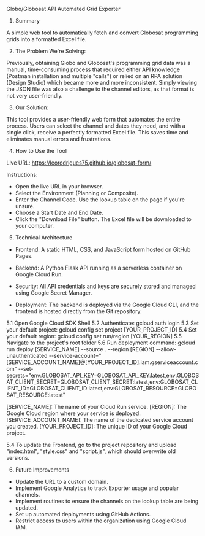 Globo/Globosat API Automated Grid Exporter

1. Summary

A simple web tool to automatically fetch and convert Globosat programming grids into a formatted Excel file.

2. The Problem We're Solving: 

Previously, obtaining Globo and Globosat's programming grid data was a manual, time-consuming process that required either API knowledge (Postman installation and multiple "calls") or relied on an RPA solution (Design Studio) which became more and more inconsistent. Simply viewing the JSON file was also a challenge to the channel editors, as that format is not very user-friendly.

3. Our Solution: 

This tool provides a user-friendly web form that automates the entire process. Users can select the channel and dates they need, and with a single click, receive a perfectly formatted Excel file. This saves time and eliminates manual errors and frustrations.

4. How to Use the Tool

Live URL: https://leorodrigues75.github.io/globosat-form/

Instructions:

- Open the live URL in your browser.
- Select the Environment (Planning or Composite).
- Enter the Channel Code. Use the lookup table on the page if you're unsure.
- Choose a Start Date and End Date.
- Click the "Download File" button. The Excel file will be downloaded to your computer.

5. Technical Architecture

- Frontend: A static HTML, CSS, and JavaScript form hosted on GitHub Pages.
- Backend: A Python Flask API running as a serverless container on Google Cloud Run.
- Security: All API credentials and keys are securely stored and managed using Google Secret Manager.

- Deployment: The backend is deployed via the Google Cloud CLI, and the frontend is hosted directly from the Git repository.

5.1 Open Google Cloud SDK Shell
5.2 Authenticate: gcloud auth login
5.3 Set your default project: gcloud config set project [YOUR_PROJECT_ID]
5.4 Set your default region: gcloud config set run/region [YOUR_REGION]
5.5 Navigate to the project's root folder
5.6 Run deployment command: gcloud run deploy [SERVICE_NAME] --source . --region [REGION] --allow-unauthenticated --service-account="[SERVICE_ACCOUNT_NAME]@[YOUR_PROJECT_ID].iam.gserviceaccount.com" --set-secrets="env:GLOBOSAT_API_KEY=GLOBOSAT_API_KEY:latest,env:GLOBOSAT_CLIENT_SECRET=GLOBOSAT_CLIENT_SECRET:latest,env:GLOBOSAT_CLIENT_ID=GLOBOSAT_CLIENT_ID:latest,env:GLOBOSAT_RESOURCE=GLOBOSAT_RESOURCE:latest"

[SERVICE_NAME]: The name of your Cloud Run service.
[REGION]: The Google Cloud region where your service is deployed.
[SERVICE_ACCOUNT_NAME]: The name of the dedicated service account you created.
[YOUR_PROJECT_ID]: The unique ID of your Google Cloud project.

5.4 To update the Frontend, go to the project repository and upload "index.html", "style.css" and "script.js", which should overwrite old versions.

6. Future Improvements

- Update the URL to a custom domain.
- Implement Google Analytics to track Exporter usage and popular channels.
- Implement routines to ensure the channels on the lookup table are being updated.
- Set up automated deployments using GitHub Actions.
- Restrict access to users within the organization using Google Cloud IAM.